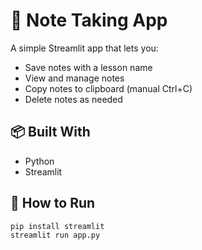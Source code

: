 # 📝 Note Taking App

A simple Streamlit app that lets you:
- Save notes with a lesson name
- View and manage notes
- Copy notes to clipboard (manual Ctrl+C)
- Delete notes as needed

## 📦 Built With
- Python
- Streamlit

## 🚀 How to Run
```bash
pip install streamlit
streamlit run app.py

